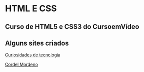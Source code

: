 # HTML E CSS

## Curso de HTML5 e CSS3 do CursoemVídeo

## Alguns sites criados
<a href="https://lucasmarquesmd.github.io/html-css/HTML-CSS/Exercicios/ex010/index.html">Curiosidades de tecnologia</a>


<a href="https://lucasmarquesmd.github.io/html-css/HTML-CSS/Desafios/d012/index.html">Cordel Mordeno</a>

